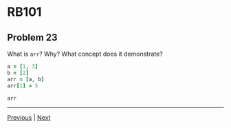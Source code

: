# RB101
## Problem 23

What is `arr`? Why? What concept does it demonstrate?

```ruby
a = [1, 3]
b = [2]
arr = [a, b]
arr[1] = 5

arr
```

---

[Previous](22.md) | [Next](24.md)
